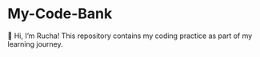 # My-Code-Bank
👋 Hi, I’m Rucha! This repository contains my coding practice  as part of my learning journey.
